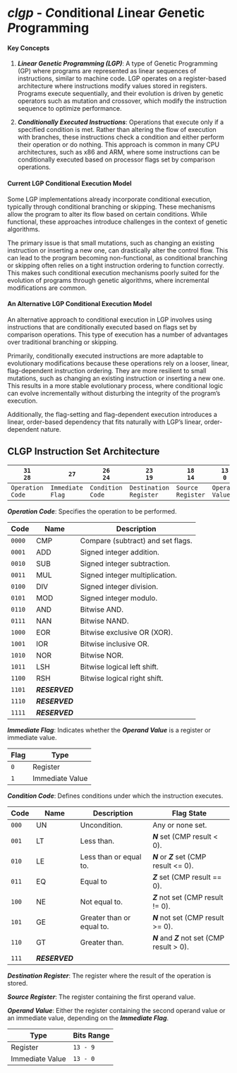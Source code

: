 # ***clgp*** - ***C***onditional ***L***inear ***G***enetic ***P***rogramming

#### Key Concepts

1) ***Linear Genetic Programming (LGP)***: A type of Genetic Programming (GP) where programs are represented as linear sequences of instructions, similar to machine code. LGP operates on a register-based architecture where instructions modify values stored in registers. Programs execute sequentially, and their evolution is driven by genetic operators such as mutation and crossover, which modify the instruction sequence to optimize performance.

2) ***Conditionally Executed Instructions***: Operations that execute only if a specified condition is met. Rather than altering the flow of execution with branches, these instructions check a condition and either perform their operation or do nothing. This approach is common in many CPU architectures, such as x86 and ARM, where some instructions can be conditionally executed based on processor flags set by comparison operations.

#### Current LGP Conditional Execution Model

Some LGP implementations already incorporate conditional execution, typically through conditional branching or skipping. These mechanisms allow the program to alter its flow based on certain conditions. While functional, these approaches introduce challenges in the context of genetic algorithms.

The primary issue is that small mutations, such as changing an existing instruction or inserting a new one, can drastically alter the control flow. This can lead to the program becoming non-functional, as conditional branching or skipping often relies on a tight instruction ordering to function correctly. This makes such conditional execution mechanisms poorly suited for the evolution of programs through genetic algorithms, where incremental modifications are common.

#### An Alternative LGP Conditional Execution Model

An alternative approach to conditional execution in LGP involves using instructions that are conditionally executed based on flags set by comparison operations. This type of execution has a number of advantages over traditional branching or skipping.

Primarily, conditionally executed instructions are more adaptable to evolutionary modifications because these operations rely on a looser, linear, flag-dependent instruction ordering. They are more resilient to small mutations, such as changing an existing instruction or inserting a new one. This results in a more stable evolutionary process, where conditional logic can evolve incrementally without disturbing the integrity of the program’s execution.

Additionally, the flag-setting and flag-dependent execution introduces a linear, order-based dependency that fits naturally with LGP’s linear, order-dependent nature.

## CLGP Instruction Set Architecture

|```31          28```|```      27      ```|```26          24```|```23                19```|```18           14```|```13          0```|
|--------------------|--------------------|--------------------|--------------------------|---------------------|-------------------|
|```Operation Code```|```Immediate Flag```|```Condition Code```|```Destination Register```|```Source Register```|```Operand Value```|

***Operation Code***: Specifies the operation to be performed.

|Code      |Name          |Description                      |
|----------|--------------|---------------------------------|
|```0000```|CMP           |Compare (subtract) and set flags.|
|```0001```|ADD           |Signed integer addition.         |
|```0010```|SUB           |Signed integer subtraction.      |
|```0011```|MUL           |Signed integer multiplication.   |
|```0100```|DIV           |Signed integer division.         |
|```0101```|MOD           |Signed integer modulo.           |
|```0110```|AND           |Bitwise AND.                     |
|```0111```|NAN           |Bitwise NAND.                    |
|```1000```|EOR           |Bitwise exclusive OR (XOR).      |
|```1001```|IOR           |Bitwise inclusive OR.            |
|```1010```|NOR           |Bitwise NOR.                     |
|```1011```|LSH           |Bitwise logical left shift.      |
|```1100```|RSH           |Bitwise logical right shift.     |
|```1101```|***RESERVED***|                                 |
|```1110```|***RESERVED***|                                 |
|```1111```|***RESERVED***|                                 |

***Immediate Flag***: Indicates whether the ***Operand Value*** is a register or immediate value.

|Flag   |Type           |
|-------|---------------|
|```0```|Register       |
|```1```|Immediate Value|

***Condition Code***: Defines conditions under which the instruction executes.

|Code     |Name          |Description              |Flag State                                   |
|---------|--------------|-------------------------|---------------------------------------------|
|```000```|UN            |Uncondition.             |Any or none set.                             |
|```001```|LT            |Less than.               |***N*** set (CMP result < 0).                |
|```010```|LE            |Less than or equal to.   |***N*** or ***Z*** set (CMP result <= 0).    |
|```011```|EQ            |Equal to                 |***Z*** set (CMP result == 0).               |
|```100```|NE            |Not equal to.            |***Z*** not set (CMP result != 0).           |
|```101```|GE            |Greater than or equal to.|***N*** not set (CMP result >= 0).           |
|```110```|GT            |Greater than.            |***N*** and ***Z*** not set (CMP result > 0).|
|```111```|***RESERVED***|                         |                                                 |

***Destination Register***: The register where the result of the operation is stored.

***Source Register***: The register containing the first operand value.

***Operand Value***: Either the register containing the second operand value or an immediate value, depending on the ***Immediate Flag***.

|Type           |Bits Range  |
|---------------|------------|
|Register       |```13 - 9```|
|Immediate Value|```13 - 0```|

